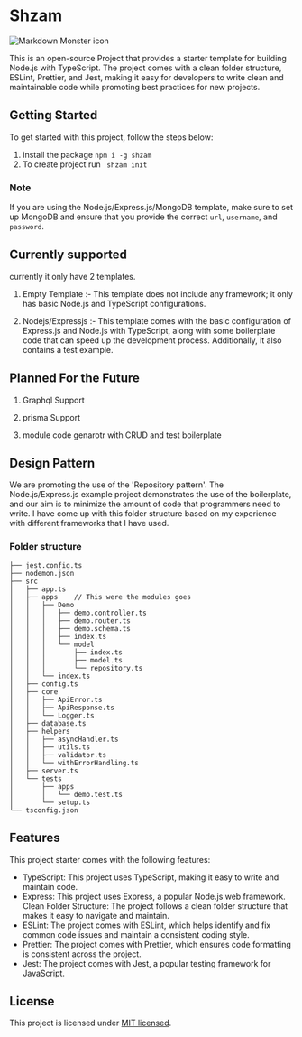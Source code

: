 # Shzam 

<img src="https://media3.giphy.com/media/v1.Y2lkPTc5MGI3NjExd3hsYzR3NGs3Njh2NmY3M2ZicXN3MW9oYXppcGNpYnV0OXV6Z3AwNSZlcD12MV9pbnRlcm5hbF9naWZfYnlfaWQmY3Q9Zw/FAXgrcmx38hhzL3N2Y/giphy.gif"
     alt="Markdown Monster icon"
     style="marggin-right:auto,margin-left:auto" />

This is an open-source Project that provides a starter template for building Node.js with TypeScript. The project comes with a clean folder structure, ESLint, Prettier, and Jest, making it easy for developers to write clean and maintainable code while promoting best practices for new projects.

## Getting Started
To get started with this project, follow the steps below:

1. install the package ```npm i -g shzam```
2. To create project run ``` shzam init```

### Note

If you are using the Node.js/Express.js/MongoDB template, make sure to set up MongoDB and ensure that you provide the correct `url`, `username`, and `password`.

## Currently supported

currently it only have 2 templates.

1. Empty Template :- This template does not include any framework; it only has basic Node.js and TypeScript configurations.

2. Nodejs/Expressjs :- This template comes with the basic configuration of Express.js and Node.js with TypeScript, along with some boilerplate code that can speed up the development process. Additionally, it also contains a test example.

## Planned For the Future

1. Graphql Support

2. prisma Support

4. module code genarotr with CRUD and test boilerplate


## Design Pattern

We are promoting the use of the 'Repository pattern'. The Node.js/Express.js example project demonstrates the use of the boilerplate, and our aim is to minimize the amount of code that programmers need to write. I have come up with this folder structure based on my experience with different frameworks that I have used.

### Folder structure 

```├── README.md
├── jest.config.ts
├── nodemon.json
├── src
│   ├── app.ts
│   ├── apps    // This were the modules goes
│   │   ├── Demo
│   │   │   ├── demo.controller.ts
│   │   │   ├── demo.router.ts
│   │   │   ├── demo.schema.ts
│   │   │   ├── index.ts
│   │   │   └── model
│   │   │       ├── index.ts
│   │   │       ├── model.ts
│   │   │       └── repository.ts
│   │   └── index.ts
│   ├── config.ts
│   ├── core
│   │   ├── ApiError.ts
│   │   ├── ApiResponse.ts
│   │   └── Logger.ts
│   ├── database.ts
│   ├── helpers
│   │   ├── asyncHandler.ts
│   │   ├── utils.ts
│   │   ├── validator.ts
│   │   └── withErrorHandling.ts
│   ├── server.ts
│   └── tests
│       ├── apps
│       │   └── demo.test.ts
│       └── setup.ts
└── tsconfig.json

```

## Features
This project starter comes with the following features:

- TypeScript: This project uses TypeScript, making it easy to write and maintain code.
- Express: This project uses Express, a popular Node.js web framework. Clean Folder Structure: The project follows a clean folder structure that makes it easy to navigate and maintain.
- ESLint: The project comes with ESLint, which helps identify and fix common code issues and maintain a consistent coding style.
- Prettier: The project comes with Prettier, which ensures code formatting is consistent across the project.
- Jest: The project comes with Jest, a popular testing framework for JavaScript.

## License
This project is licensed under [MIT licensed](LICENSE).
